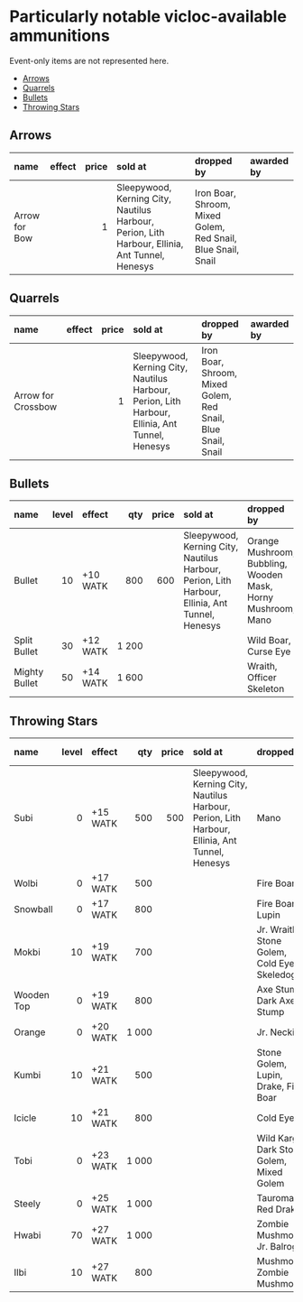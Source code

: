 # Particularly notable vicloc-available ammunitions

Event-only items are not represented here.

- [Arrows](#arrows)
- [Quarrels](#quarrels)
- [Bullets](#bullets)
- [Throwing Stars](#throwing-stars)

## Arrows

| name          | effect | price | sold at                                                                                        | dropped by                                                   | awarded by |
| :------------ | :----- | ----: | :--------------------------------------------------------------------------------------------- | :----------------------------------------------------------- | :--------- |
| Arrow for Bow |        |     1 | Sleepywood, Kerning City, Nautilus Harbour, Perion, Lith Harbour, Ellinia, Ant Tunnel, Henesys | Iron Boar, Shroom, Mixed Golem, Red Snail, Blue Snail, Snail |            |

## Quarrels

| name               | effect | price | sold at                                                                                        | dropped by                                                   | awarded by |
| :----------------- | :----- | ----: | :--------------------------------------------------------------------------------------------- | :----------------------------------------------------------- | :--------- |
| Arrow for Crossbow |        |     1 | Sleepywood, Kerning City, Nautilus Harbour, Perion, Lith Harbour, Ellinia, Ant Tunnel, Henesys | Iron Boar, Shroom, Mixed Golem, Red Snail, Blue Snail, Snail |            |

## Bullets

| name          | level | effect   |        qty | price | sold at                                                                                        | dropped by                                                   | awarded by |
| :------------ | ----: | :------- | ---------: | ----: | :--------------------------------------------------------------------------------------------- | :----------------------------------------------------------- | :--------- |
| Bullet        |    10 | +10 WATK |        800 |   600 | Sleepywood, Kerning City, Nautilus Harbour, Perion, Lith Harbour, Ellinia, Ant Tunnel, Henesys | Orange Mushroom, Bubbling, Wooden Mask, Horny Mushroom, Mano |            |
| Split Bullet  |    30 | +12 WATK | 1&nbsp;200 |       |                                                                                                | Wild Boar, Curse Eye                                         |            |
| Mighty Bullet |    50 | +14 WATK | 1&nbsp;600 |       |                                                                                                | Wraith, Officer Skeleton                                     |            |

## Throwing Stars

| name       | level | effect   |        qty | price | sold at                                                                                        | dropped by                                  | awarded by |
| :--------- | ----: | :------- | ---------: | ----: | :--------------------------------------------------------------------------------------------- | :------------------------------------------ | :--------- |
| Subi       |     0 | +15 WATK |        500 |   500 | Sleepywood, Kerning City, Nautilus Harbour, Perion, Lith Harbour, Ellinia, Ant Tunnel, Henesys | Mano                                        |            |
| Wolbi      |     0 | +17 WATK |        500 |       |                                                                                                | Fire Boar                                   |            |
| Snowball   |     0 | +17 WATK |        800 |       |                                                                                                | Fire Boar, Lupin                            |            |
| Mokbi      |    10 | +19 WATK |        700 |       |                                                                                                | Jr. Wraith, Stone Golem, Cold Eye, Skeledog |            |
| Wooden Top |     0 | +19 WATK |        800 |       |                                                                                                | Axe Stump, Dark Axe Stump                   |            |
| Orange     |     0 | +20 WATK | 1&nbsp;000 |       |                                                                                                | Jr. Necki                                   |            |
| Kumbi      |    10 | +21 WATK |        500 |       |                                                                                                | Stone Golem, Lupin, Drake, Fire Boar        |            |
| Icicle     |    10 | +21 WATK |        800 |       |                                                                                                | Cold Eye                                    |            |
| Tobi       |     0 | +23 WATK | 1&nbsp;000 |       |                                                                                                | Wild Kargo, Dark Stone Golem, Mixed Golem   |            |
| Steely     |     0 | +25 WATK | 1&nbsp;000 |       |                                                                                                | Tauromacis, Red Drake                       |            |
| Hwabi      |    70 | +27 WATK | 1&nbsp;000 |       |                                                                                                | Zombie Mushmom, Jr. Balrog                  |            |
| Ilbi       |    10 | +27 WATK |        800 |       |                                                                                                | Mushmom, Zombie Mushmom                     |            |
